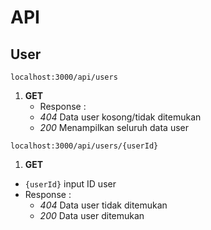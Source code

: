 # API

## User

`localhost:3000/api/users`
1. **GET**
    - Response :
     - _404_ Data user kosong/tidak ditemukan
     - _200_ Menampilkan seluruh data user

`localhost:3000/api/users/{userId}`
1. **GET**
  - `{userId}` input ID user
  - Response :
    - _404_ Data user tidak ditemukan
    - _200_ Data user ditemukan
